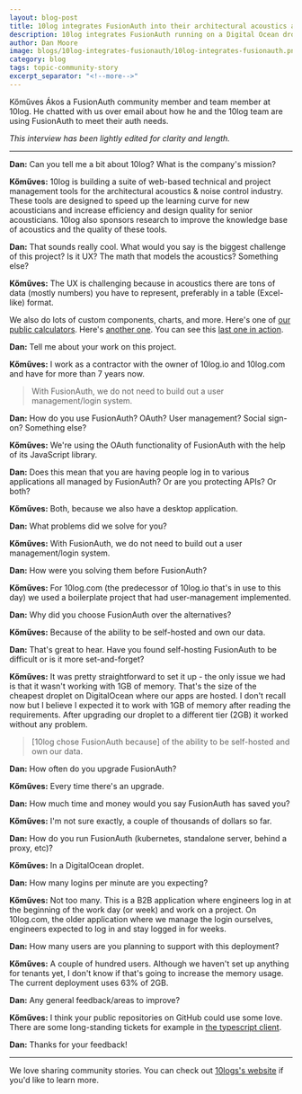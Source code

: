 ```yaml
---
layout: blog-post
title: 10log integrates FusionAuth into their architectural acoustics applications
description: 10log integrates FusionAuth running on a Digital Ocean droplet into their architectural acoustics web and desktop applications
author: Dan Moore
image: blogs/10log-integrates-fusionauth/10log-integrates-fusionauth.png
category: blog
tags: topic-community-story 
excerpt_separator: "<!--more-->"
---
```


Kőműves Ákos a FusionAuth community member and team member at 10log. He chatted with us over email about how he and the 10log team are using FusionAuth to meet their auth needs. 

<!--more-->

*This interview has been lightly edited for clarity and length.*

-------

**Dan:** Can you tell me a bit about 10log? What is the company's mission?

**Kőműves:** 10log is building a suite of web-based technical and project management tools for the architectural acoustics & noise control industry. These tools are designed to speed up the learning curve for new acousticians and increase efficiency and design quality for senior acousticians. 10log also sponsors research to improve the knowledge base of acoustics and the quality of these tools.

**Dan:** That sounds really cool. What would you say is the biggest challenge of this project? Is it UX? The math that models the acoustics? Something else?

**Kőműves:** The UX is challenging because in acoustics there are tons of data (mostly numbers) you have to represent, preferably in a table (Excel-like) format.

We also do lots of custom components, charts, and more. Here's one of [our public calculators](https://www.10log.com/public/rt). Here's [another one](https://www.10log.com/public/raytracer). You can see this [last one in action](https://www.youtube.com/watch?v=cBA91hA2NEw).

**Dan:** Tell me about your work on this project.

**Kőműves:** I work as a contractor with the owner of 10log.io and 10log.com and have for more than 7 years now.

> With FusionAuth, we do not need to build out a user management/login system. 

**Dan:** How do you use FusionAuth? OAuth? User management? Social sign-on? Something else?

**Kőműves:**  We're using the OAuth functionality of FusionAuth with the help of its JavaScript library.

**Dan:** Does this mean that you are having people log in to various applications all managed by FusionAuth? Or are you protecting APIs? Or both? 

**Kőműves:** Both, because we also have a desktop application.

**Dan:** What problems did we solve for you?

**Kőműves:** With FusionAuth, we do not need to build out a user management/login system. 

**Dan:** How were you solving them before FusionAuth?

**Kőműves:** For 10log.com (the predecessor of 10log.io that's in use to this day) we used a boilerplate project that had user-management implemented. 

**Dan:** Why did you choose FusionAuth over the alternatives?

**Kőműves:** Because of the ability to be self-hosted and own our data.

**Dan:** That's great to hear. Have you found self-hosting FusionAuth to be difficult or is it more set-and-forget?

**Kőműves:** It was pretty straightforward to set it up - the only issue we had is that it wasn't working with 1GB of memory. That's the size of the cheapest droplet on DigitalOcean where our apps are hosted.
I don't recall now but I believe I expected it to work with 1GB of memory after reading the requirements. After upgrading our droplet to a different tier (2GB) it worked without any problem. 

> [10log chose FusionAuth because] of the ability to be self-hosted and own our data.

**Dan:** How often do you upgrade FusionAuth?

**Kőműves:** Every time there's an upgrade. 

**Dan:** How much time and money would you say FusionAuth has saved you?

**Kőműves:** I'm not sure exactly, a couple of thousands of dollars so far.

**Dan:** How do you run FusionAuth (kubernetes, standalone server, behind a proxy, etc)?

**Kőműves:** In a DigitalOcean droplet.

**Dan:** How many logins per minute are you expecting?

**Kőműves:** Not too many. This is a B2B application where engineers log in at the beginning of the work day (or week) and work on a project. On 10log.com, the older application where we manage the login ourselves, engineers expected to log in and stay logged in for weeks.

**Dan:** How many users are you planning to support with this deployment?

**Kőműves:** A couple of hundred users. Although we haven't set up anything for tenants yet, I don't know if that's going to increase the memory usage. The current deployment uses 63% of 2GB.

**Dan:** Any general feedback/areas to improve?

**Kőműves:** I think your public repositories on GitHub could use some love. There are some long-standing tickets for example in [the typescript client](https://github.com/FusionAuth/fusionauth-typescript-client).

**Dan:** Thanks for your feedback!

-------

We love sharing community stories. You can check out [10logs's website](https://10log.io/) if you'd like to learn more. 
